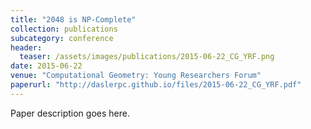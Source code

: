 ```yaml
---
title: "2048 is NP-Complete"
collection: publications
subcategory: conference
header: 
  teaser: /assets/images/publications/2015-06-22_CG_YRF.png
date: 2015-06-22
venue: "Computational Geometry: Young Researchers Forum"
paperurl: "http://daslerpc.github.io/files/2015-06-22_CG_YRF.pdf"
---
```


Paper description goes here.